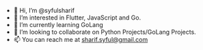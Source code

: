 - 👋 Hi, I’m @syfulsharif
- 👀 I’m interested in Flutter, JavaScript and Go.
- 🌱 I’m currently learning GoLang
- 💞️ I’m looking to collaborate on Python Projects/GoLang Projects.
- 📫 You can reach me at sharif.syful@gmail.com

<!---
syfulsharif/syfulsharif is a ✨ special ✨ repository because its `README.md` (this file) appears on your GitHub profile.
You can click the Preview link to take a look at your changes.
--->
